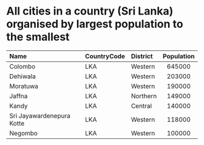 # All cities in a country (Sri Lanka) organised by largest population to the smallest

| Name | CountryCode | District | Population |
| :--- | :--- | :--- | :---: |
|Colombo|LKA|Western|645000|
|Dehiwala|LKA|Western|203000|
|Moratuwa|LKA|Western|190000|
|Jaffna|LKA|Northern|149000|
|Kandy|LKA|Central|140000|
|Sri Jayawardenepura Kotte|LKA|Western|118000|
|Negombo|LKA|Western|100000|
